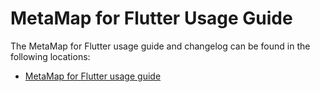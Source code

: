 # MetaMap for Flutter Usage Guide

The MetaMap for Flutter usage guide and changelog can be found in the following locations:

* [MetaMap for Flutter usage guide](https://github.com/GetMetaMap/metamap-flutter-plugin/blob/main/doc/metaMap-flutter.md)